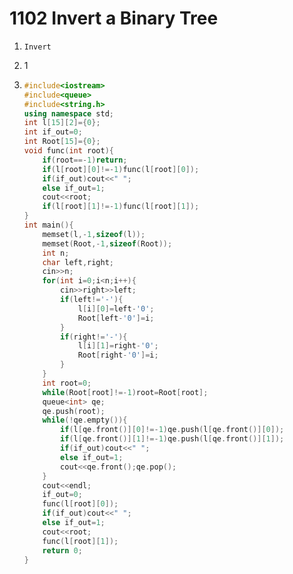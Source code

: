 # 1102 Invert a Binary Tree

1. `Invert`

2. 1

3. ```c++
   #include<iostream>
   #include<queue>
   #include<string.h>
   using namespace std;
   int l[15][2]={0};
   int if_out=0;
   int Root[15]={0};
   void func(int root){
       if(root==-1)return;
       if(l[root][0]!=-1)func(l[root][0]);
       if(if_out)cout<<" ";
       else if_out=1;
       cout<<root;
       if(l[root][1]!=-1)func(l[root][1]);
   }
   int main(){
       memset(l,-1,sizeof(l));
       memset(Root,-1,sizeof(Root));
       int n;
       char left,right;
       cin>>n;
       for(int i=0;i<n;i++){
           cin>>right>>left;
           if(left!='-'){
               l[i][0]=left-'0';
               Root[left-'0']=i;
           }
           if(right!='-'){
               l[i][1]=right-'0';
               Root[right-'0']=i;
           }
       }
       int root=0;
       while(Root[root]!=-1)root=Root[root];
       queue<int> qe;
       qe.push(root);
       while(!qe.empty()){
           if(l[qe.front()][0]!=-1)qe.push(l[qe.front()][0]);
           if(l[qe.front()][1]!=-1)qe.push(l[qe.front()][1]);
           if(if_out)cout<<" ";
           else if_out=1;
           cout<<qe.front();qe.pop();
       }
       cout<<endl;
       if_out=0;
       func(l[root][0]);
       if(if_out)cout<<" ";
       else if_out=1;
       cout<<root;
       func(l[root][1]);
       return 0;
   }
   ```

   